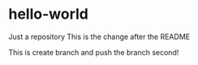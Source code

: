 # hello-world
Just a repository
This is the change after the README

This is create branch and push the branch
second!